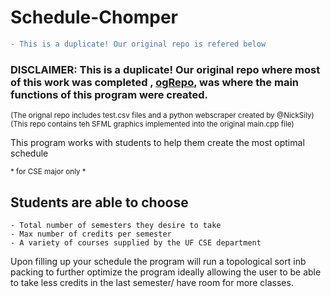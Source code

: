 # Schedule-Chomper

```diff
- This is a duplicate! Our original repo is refered below
```
### DISCLAIMER: This is a duplicate! Our original repo where most of this work was completed , [ogRepo](https://github.com/NickSily/Project3-Course-Scheduler.git), was where the main functions of this program were created.
<sup>(The orignal repo includes test.csv files and a python webscraper created by @NickSily) </sup> <br />
<sup> (This repo contains teh SFML graphics implemented into the original main.cpp file)


</sub> This program works with students to help them create the most optimal schedule

<sub> * for CSE major only *

## Students are able to choose 

```
- Total number of semesters they desire to take
- Max number of credits per semester
- A variety of courses supplied by the UF CSE department
```

</sub> Upon filling up your schedule the program will run a topological sort inb packing to further optimize the program ideally allowing the user to be able to take less credits in the last semester/ have room for more classes.
</sub>

